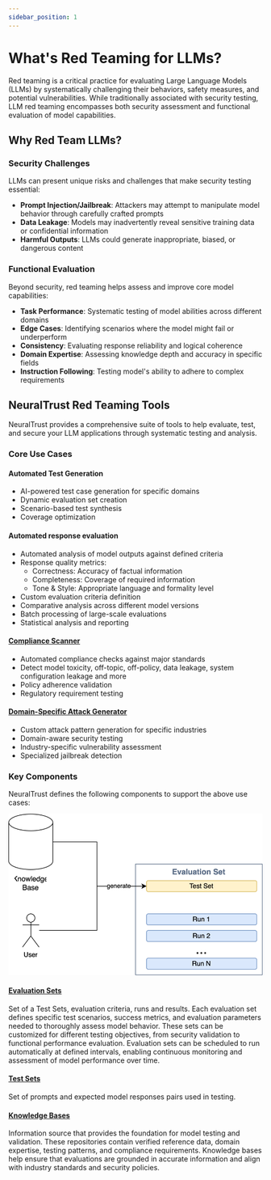 ```yaml
---
sidebar_position: 1
---
```


# What's Red Teaming for LLMs?

Red teaming is a critical practice for evaluating Large Language Models (LLMs) by systematically challenging their behaviors, safety measures, and potential vulnerabilities. While traditionally associated with security testing, LLM red teaming encompasses both security assessment and functional evaluation of model capabilities.

## Why Red Team LLMs?

### Security Challenges
LLMs can present unique risks and challenges that make security testing essential:

- **Prompt Injection/Jailbreak**: Attackers may attempt to manipulate model behavior through carefully crafted prompts
- **Data Leakage**: Models may inadvertently reveal sensitive training data or confidential information
- **Harmful Outputs**: LLMs could generate inappropriate, biased, or dangerous content

### Functional Evaluation
Beyond security, red teaming helps assess and improve core model capabilities:

- **Task Performance**: Systematic testing of model abilities across different domains
- **Edge Cases**: Identifying scenarios where the model might fail or underperform
- **Consistency**: Evaluating response reliability and logical coherence
- **Domain Expertise**: Assessing knowledge depth and accuracy in specific fields
- **Instruction Following**: Testing model's ability to adhere to complex requirements

## NeuralTrust Red Teaming Tools

NeuralTrust provides a comprehensive suite of tools to help evaluate, test, and secure your LLM applications through systematic testing and analysis.

### Core Use Cases

#### Automated Test Generation

- AI-powered test case generation for specific domains
- Dynamic evaluation set creation
- Scenario-based test synthesis
- Coverage optimization

#### Automated response evaluation

- Automated analysis of model outputs against defined criteria
- Response quality metrics:
  - Correctness: Accuracy of factual information
  - Completeness: Coverage of required information
  - Tone & Style: Appropriate language and formality level
- Custom evaluation criteria definition
- Comparative analysis across different model versions
- Batch processing of large-scale evaluations
- Statistical analysis and reporting

#### [Compliance Scanner](./scanner.md#scan-endpoint)

- Automated compliance checks against major standards
- Detect model toxicity, off-topic, off-policy, data leakage, system configuration leakage and more
- Policy adherence validation
- Regulatory requirement testing

#### [Domain-Specific Attack Generator](./scanner.md#attack-endpoint)

- Custom attack pattern generation for specific industries
- Domain-aware security testing
- Industry-specific vulnerability assessment
- Specialized jailbreak detection

### Key Components

NeuralTrust defines the following components to support the above use cases:

![Red Teaming Components](./assets/evaluation-sets-schema.svg)

#### [Evaluation Sets](./evaluation-sets.md)
Set of a Test Sets, evaluation criteria, runs and results. Each evaluation set defines specific test scenarios, success metrics, and evaluation parameters needed to thoroughly assess model behavior. These sets can be customized for different testing objectives, from security validation to functional performance evaluation. Evaluation sets can be scheduled to run automatically at defined intervals, enabling continuous monitoring and assessment of model performance over time.

#### [Test Sets](./testsets.md)
Set of prompts and expected model responses pairs used in testing.

#### [Knowledge Bases](./knowledge-bases.md)
Information source that provides the foundation for model testing and validation. These repositories contain verified reference data, domain expertise, testing patterns, and compliance requirements. Knowledge bases help ensure that evaluations are grounded in accurate information and align with industry standards and security policies.